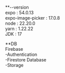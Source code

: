 **--version <br />
expo : 54.0.13 <br />
expo-image-picker : 17.0.8 <br />
node : 22.20.0 <br />
yarn : 1.22.22 <br />
JDK : 17 <br />

**DB <br />
Firebase <br />
-Authentication <br />
-Firestore Database <br />
-Storage <br />
